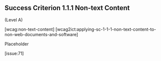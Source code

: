 ## Success Criterion 1.1.1 Non-text Content

(Level A)

[wcag:non-text-content]
[wcag2ict:applying-sc-1-1-1-non-text-content-to-non-web-documents-and-software]

Placeholder

[issue:71]
